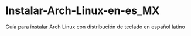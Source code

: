 # Instalar-Arch-Linux-en-es_MX
Guía para instalar Arch Linux con distribución de teclado en español latino
